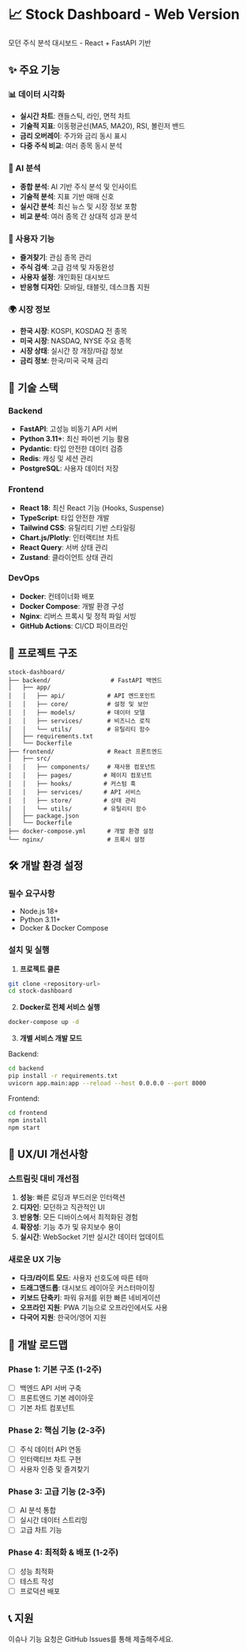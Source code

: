 # 📈 Stock Dashboard - Web Version

모던 주식 분석 대시보드 - React + FastAPI 기반

## ✨ 주요 기능

### 📊 데이터 시각화
- **실시간 차트**: 캔들스틱, 라인, 면적 차트
- **기술적 지표**: 이동평균선(MA5, MA20), RSI, 볼린저 밴드
- **금리 오버레이**: 주가와 금리 동시 표시
- **다중 주식 비교**: 여러 종목 동시 분석

### 🤖 AI 분석
- **종합 분석**: AI 기반 주식 분석 및 인사이트
- **기술적 분석**: 지표 기반 매매 신호
- **실시간 분석**: 최신 뉴스 및 시장 정보 포함
- **비교 분석**: 여러 종목 간 상대적 성과 분석

### 🎯 사용자 기능
- **즐겨찾기**: 관심 종목 관리
- **주식 검색**: 고급 검색 및 자동완성
- **사용자 설정**: 개인화된 대시보드
- **반응형 디자인**: 모바일, 태블릿, 데스크톱 지원

### 🌍 시장 정보
- **한국 시장**: KOSPI, KOSDAQ 전 종목
- **미국 시장**: NASDAQ, NYSE 주요 종목
- **시장 상태**: 실시간 장 개장/마감 정보
- **금리 정보**: 한국/미국 국채 금리

## 🚀 기술 스택

### Backend
- **FastAPI**: 고성능 비동기 API 서버
- **Python 3.11+**: 최신 파이썬 기능 활용
- **Pydantic**: 타입 안전한 데이터 검증
- **Redis**: 캐싱 및 세션 관리
- **PostgreSQL**: 사용자 데이터 저장

### Frontend
- **React 18**: 최신 React 기능 (Hooks, Suspense)
- **TypeScript**: 타입 안전한 개발
- **Tailwind CSS**: 유틸리티 기반 스타일링
- **Chart.js/Plotly**: 인터랙티브 차트
- **React Query**: 서버 상태 관리
- **Zustand**: 클라이언트 상태 관리

### DevOps
- **Docker**: 컨테이너화 배포
- **Docker Compose**: 개발 환경 구성
- **Nginx**: 리버스 프록시 및 정적 파일 서빙
- **GitHub Actions**: CI/CD 파이프라인

## 📁 프로젝트 구조

```
stock-dashboard/
├── backend/                 # FastAPI 백엔드
│   ├── app/
│   │   ├── api/            # API 엔드포인트
│   │   ├── core/           # 설정 및 보안
│   │   ├── models/         # 데이터 모델
│   │   ├── services/       # 비즈니스 로직
│   │   └── utils/          # 유틸리티 함수
│   ├── requirements.txt
│   └── Dockerfile
├── frontend/               # React 프론트엔드
│   ├── src/
│   │   ├── components/     # 재사용 컴포넌트
│   │   ├── pages/         # 페이지 컴포넌트
│   │   ├── hooks/         # 커스텀 훅
│   │   ├── services/      # API 서비스
│   │   ├── store/         # 상태 관리
│   │   └── utils/         # 유틸리티 함수
│   ├── package.json
│   └── Dockerfile
├── docker-compose.yml      # 개발 환경 설정
└── nginx/                  # 프록시 설정
```

## 🛠️ 개발 환경 설정

### 필수 요구사항
- Node.js 18+
- Python 3.11+
- Docker & Docker Compose

### 설치 및 실행

1. **프로젝트 클론**
```bash
git clone <repository-url>
cd stock-dashboard
```

2. **Docker로 전체 서비스 실행**
```bash
docker-compose up -d
```

3. **개별 서비스 개발 모드**

Backend:
```bash
cd backend
pip install -r requirements.txt
uvicorn app.main:app --reload --host 0.0.0.0 --port 8000
```

Frontend:
```bash
cd frontend
npm install
npm start
```

## 📱 UX/UI 개선사항

### 스트림릿 대비 개선점
1. **성능**: 빠른 로딩과 부드러운 인터랙션
2. **디자인**: 모던하고 직관적인 UI
3. **반응형**: 모든 디바이스에서 최적화된 경험
4. **확장성**: 기능 추가 및 유지보수 용이
5. **실시간**: WebSocket 기반 실시간 데이터 업데이트

### 새로운 UX 기능
- **다크/라이트 모드**: 사용자 선호도에 따른 테마
- **드래그앤드롭**: 대시보드 레이아웃 커스터마이징
- **키보드 단축키**: 파워 유저를 위한 빠른 네비게이션
- **오프라인 지원**: PWA 기능으로 오프라인에서도 사용
- **다국어 지원**: 한국어/영어 지원

## 🚦 개발 로드맵

### Phase 1: 기본 구조 (1-2주)
- [ ] 백엔드 API 서버 구축
- [ ] 프론트엔드 기본 레이아웃
- [ ] 기본 차트 컴포넌트

### Phase 2: 핵심 기능 (2-3주)
- [ ] 주식 데이터 API 연동
- [ ] 인터랙티브 차트 구현
- [ ] 사용자 인증 및 즐겨찾기

### Phase 3: 고급 기능 (2-3주)
- [ ] AI 분석 통합
- [ ] 실시간 데이터 스트리밍
- [ ] 고급 차트 기능

### Phase 4: 최적화 & 배포 (1-2주)
- [ ] 성능 최적화
- [ ] 테스트 작성
- [ ] 프로덕션 배포

## 📞 지원

이슈나 기능 요청은 GitHub Issues를 통해 제출해주세요.
